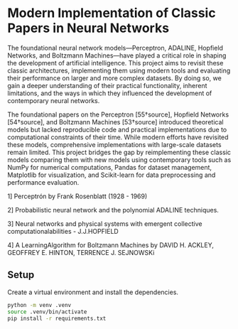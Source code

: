 # Modern Implementation of Classic Papers in Neural Networks

The foundational neural network models—Perceptron, ADALINE, Hopfield Networks, and Boltzmann Machines—have played a critical role in shaping the development of artificial intelligence. This project aims to revisit these classic architectures, implementing them using modern tools and evaluating their performance on larger and more complex datasets. By doing so, we gain a deeper understanding of their practical functionality, inherent limitations, and the ways in which they influenced the development of contemporary neural networks.

The foundational papers on the Perceptron [55†source], Hopfield Networks [54†source], and Boltzmann Machines [53†source] introduced theoretical models but lacked reproducible code and practical implementations due to computational constraints of their time. While modern efforts have revisited these models, comprehensive implementations with large-scale datasets remain limited. This project bridges the gap by reimplementing these classic models comparing them with new models using contemporary tools such as NumPy for numerical computations, Pandas for dataset management, Matplotlib for visualization, and Scikit-learn for data preprocessing and performance evaluation.

1] Perceptrón by Frank Rosenblatt (1928 - 1969)

2] Probabilistic neural network and the polynomial ADALINE techniques.

3] Neural networks and physical systems with emergent collective computationalabilities - J.J.HOPFIELD

4] A LearningAlgorithm for Boltzmann Machines by  DAVID H. ACKLEY,  GEOFFREY E. HINTON, TERRENCE J. SEJNOWSKi

## Setup

Create a virtual environment and install the dependencies.

```bash
python -m venv .venv
source .venv/bin/activate
pip install -r requirements.txt
```
